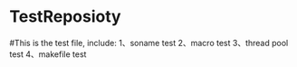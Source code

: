 # TestReposioty

#This is the test file, include:
1、soname test
2、macro test
3、thread pool test
4、makefile test
